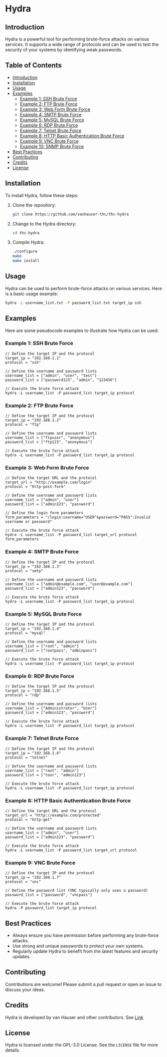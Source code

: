 
# Hydra

## Introduction
Hydra is a powerful tool for performing brute-force attacks on various services. It supports a wide range of protocols and can be used to test the security of your systems by identifying weak passwords.
## Table of Contents
- [Introduction](#introduction)
- [Installation](#installation)
- [Usage](#usage)
- [Examples](#examples)
  - [Example 1: SSH Brute Force](#example-1-ssh-brute-force)
  - [Example 2: FTP Brute Force](#example-2-ftp-brute-force)
  - [Example 3: Web Form Brute Force](#example-3-web-form-brute-force)
  - [Example 4: SMTP Brute Force](#example-4-smtp-brute-force)
  - [Example 5: MySQL Brute Force](#example-5-mysql-brute-force)
  - [Example 6: RDP Brute Force](#example-6-rdp-brute-force)
  - [Example 7: Telnet Brute Force](#example-7-telnet-brute-force)
  - [Example 8: HTTP Basic Authentication Brute Force](#example-8-http-basic-authentication-brute-force)
  - [Example 9: VNC Brute Force](#example-9-vnc-brute-force)
  - [Example 10: SNMP Brute Force](#example-10-snmp-brute-force)
- [Best Practices](#best-practices)
- [Contributing](#contributing)
- [Credits](#credits)
- [License](#license)


## Installation
To install Hydra, follow these steps:

1. Clone the repository:
    ```sh
    git clone https://github.com/vanhauser-thc/thc-hydra
    ```
2. Change to the Hydra directory:
    ```sh
    cd thc-hydra
    ```
3. Compile Hydra:
    ```sh
    ./configure
    make
    make install
    ```

## Usage
Hydra can be used to perform brute-force attacks on various services. Here is a basic usage example:

```sh
hydra -L username_list.txt -P password_list.txt target_ip ssh
```

## Examples
Here are some pseudocode examples to illustrate how Hydra can be used:

### Example 1: SSH Brute Force
```pseudo
// Define the target IP and the protocol
target_ip = "192.168.1.1"
protocol = "ssh"

// Define the username and password lists
username_list = ["admin", "user", "test"]
password_list = ["password123", "admin", "123456"]

// Execute the brute force attack
hydra -L username_list -P password_list target_ip protocol
```

### Example 2: FTP Brute Force
```pseudo
// Define the target IP and the protocol
target_ip = "192.168.1.2"
protocol = "ftp"

// Define the username and password lists
username_list = ["ftpuser", "anonymous"]
password_list = ["ftp123", "anonymous"]

// Execute the brute force attack
hydra -L username_list -P password_list target_ip protocol
```

### Example 3: Web Form Brute Force
```pseudo
// Define the target URL and the protocol
target_url = "http://example.com/login"
protocol = "http-post-form"

// Define the username and password lists
username_list = ["admin", "user"]
password_list = ["admin123", "password"]

// Define the login form parameters
form_parameters = "/login:username=^USER^&password=^PASS^:Invalid username or password"

// Execute the brute force attack
hydra -L username_list -P password_list target_url protocol form_parameters
```

### Example 4: SMTP Brute Force
```
// Define the target IP and the protocol
target_ip = "192.168.1.3"
protocol = "smtp"

// Define the username and password lists
username_list = ["admin@example.com", "user@example.com"]
password_list = ["admin123", "password"]

// Execute the brute force attack
hydra -L username_list -P password_list target_ip protocol
```
### Example 5: MySQL Brute Force
```
// Define the target IP and the protocol
target_ip = "192.168.1.4"
protocol = "mysql"

// Define the username and password lists
username_list = ["root", "admin"]
password_list = ["rootpass", "adminpass"]

// Execute the brute force attack
hydra -L username_list -P password_list target_ip protocol
```
### Example 6: RDP Brute Force
```
// Define the target IP and the protocol
target_ip = "192.168.1.5"
protocol = "rdp"

// Define the username and password lists
username_list = ["Administrator", "User"]
password_list = ["admin123", "password"]

// Execute the brute force attack
hydra -L username_list -P password_list target_ip protocol
```
### Example 7: Telnet Brute Force
```
// Define the target IP and the protocol
target_ip = "192.168.1.6"
protocol = "telnet"

// Define the username and password lists
username_list = ["root", "admin"]
password_list = ["toor", "admin123"]

// Execute the brute force attack
hydra -L username_list -P password_list target_ip protocol
```
### Example 8: HTTP Basic Authentication Brute Force
```
// Define the target URL and the protocol
target_url = "http://example.com/protected"
protocol = "http-get"

// Define the username and password lists
username_list = ["admin", "user"]
password_list = ["admin123", "password"]

// Execute the brute force attack
hydra -L username_list -P password_list target_url protocol
```
### Example 9: VNC Brute Force
```
// Define the target IP and the protocol
target_ip = "192.168.1.7"
protocol = "vnc"

// Define the password list (VNC typically only uses a password)
password_list = ["password", "vncpass"]

// Execute the brute force attack
hydra -P password_list target_ip protocol
```


## Best Practices
- Always ensure you have permission before performing any brute-force attacks.
- Use strong and unique passwords to protect your own systems.
- Regularly update Hydra to benefit from the latest features and security updates.

## Contributing
Contributions are welcome! Please submit a pull request or open an issue to discuss your ideas.

## Credits
Hydra is developed by van Hauser and other contributors. See [Link](https://github.com/vanhauser-thc/thc-hydra)

## License
Hydra is licensed under the GPL-3.0 License. See the `LICENSE` file for more details.
